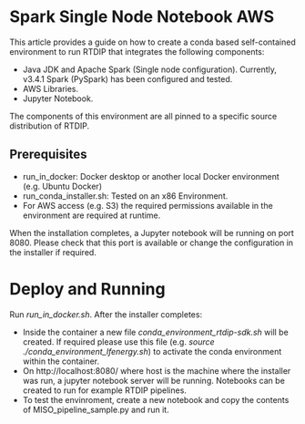 # Spark Single Node Notebook AWS

This article provides a guide on how to create a conda based self-contained environment to run RTDIP that integrates the following components:
* Java JDK and Apache Spark (Single node configuration). Currently, v3.4.1 Spark (PySpark) has been configured and tested.
* AWS Libraries.
* Jupyter Notebook. 

The components of this environment are all pinned to a specific source distribution of RTDIP.

## Prerequisites

* run_in_docker: Docker desktop or another local Docker environment (e.g. Ubuntu Docker) 
* run_conda_installer.sh: Tested on an x86 Environment.
* For AWS access (e.g. S3) the required permissions available in the environment are required at runtime.

When the installation completes, a Jupyter notebook will be running on port 8080. 
Please check that this port is available or change the configuration in the installer if required.

# Deploy and Running
Run *run_in_docker.sh*. After the installer completes:
* Inside the container a new file *conda_environment_rtdip-sdk.sh* will be created. If required please use this file (e.g. *source ./conda_environment_lfenergy.sh*)  to activate the conda environment within the container.
* On http://localhost:8080/ where host is the machine where the installer was run, a jupyter notebook server will be running. Notebooks can be created to run for example RTDIP pipelines.
* To test the envinroment, create a new notebook and copy the contents of MISO_pipeline_sample.py and run it. 

